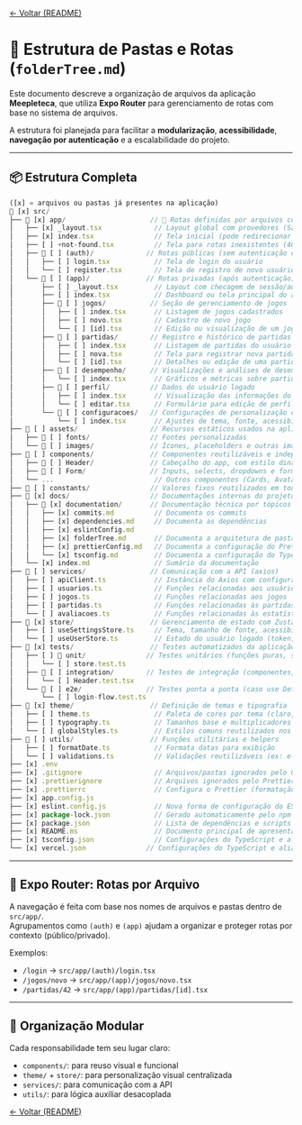 <!-- markdownlint-disable-next-line MD041 -->
[← Voltar (README)](../index.md)

# 📁 Estrutura de Pastas e Rotas (`folderTree.md`)

Este documento descreve a organização de arquivos da aplicação **Meepleteca**, que utiliza **Expo Router** para gerenciamento de rotas com base no sistema de arquivos.

A estrutura foi planejada para facilitar a **modularização**, **acessibilidade**, **navegação por autenticação** e a escalabilidade do projeto.

---

## 📦 Estrutura Completa

```ts
([x] = arquivos ou pastas já presentes na aplicação)
📁 [x] src/
├── 📁 [x] app/                     // 🧭 Rotas definidas por arquivos com Expo Router
│   ├── [x] _layout.tsx             // Layout global com provedores (SafeArea, Theme, etc.)
│   ├── [x] index.tsx               // Tela inicial (pode redirecionar para login ou dashboard)
│   ├── [ ] +not-found.tsx          // Tela para rotas inexistentes (404)
│   ├── 📁 [ ] (auth)/             // Rotas públicas (sem autenticação obrigatória)
│   │   ├── [ ] login.tsx           // Tela de login do usuário
│   │   └── [ ] register.tsx        // Tela de registro de novo usuário
│   └── 📁 [ ] (app)/              // Rotas privadas (após autenticação)
│       ├── [ ] _layout.tsx         // Layout com checagem de sessão/autenticação
│       ├── [ ] index.tsx           // Dashboard ou tela principal do app
│       ├── 📁 [ ] jogos/           // Seção de gerenciamento de jogos
│       │   ├── [ ] index.tsx       // Listagem de jogos cadastrados
│       │   ├── [ ] novo.tsx        // Cadastro de novo jogo
│       │   └── [ ] [id].tsx        // Edição ou visualização de um jogo específico
│       ├── 📁 [ ] partidas/        // Registro e histórico de partidas
│       │   ├── [ ] index.tsx       // Listagem de partidas do usuário
│       │   ├── [ ] nova.tsx        // Tela para registrar nova partida
│       │   └── [ ] [id].tsx        // Detalhes ou edição de uma partida
│       ├── 📁 [ ] desempenho/      // Visualizações e análises de desempenho
│       │   └── [ ] index.tsx       // Gráficos e métricas sobre partidas
│       ├── 📁 [ ] perfil/          // Dados do usuário logado
│       │   ├── [ ] index.tsx       // Visualização das informações do perfil
│       │   └── [ ] editar.tsx      // Formulário para edição de perfil
│       └── 📁 [ ] configuracoes/   // Configurações de personalização do app
│           └── [ ] index.tsx       // Ajustes de tema, fonte, acessibilidade, etc.
├── 📁 [ ] assets/                  // Recursos estáticos usados na aplicação
│   ├── 📁 [ ] fonts/               // Fontes personalizadas
│   └── 📁 [ ] images/              // Ícones, placeholders e outras imagens
├── 📁 [ ] components/              // Componentes reutilizáveis e independentes
│   ├── 📁 [ ] Header/              // Cabeçalho do app, com estilo dinâmico
│   ├── 📁 [ ] Form/                // Inputs, selects, dropdowns e formulários
│   └── ...                         // Outros componentes (Cards, Avatares, Botões, etc.)
├── 📁 [ ] constants/               // Valores fixos reutilizados em todo o app (temas, textos, rotas)
├── 📁 [x] docs/                    // Documentações internas do projeto
│   ├── 📁 [x] documentation/       // Documentação técnica por tópicos
│   │   ├── [x] commits.md          // Documenta os commits
│   │   ├── [x] dependencies.md     // Documenta as dependências
│   │   ├── [x] eslintConfig.md
│   │   ├── [x] folderTree.md       // Documenta a arquitetura de pastas
│   │   ├── [x] prettierConfig.md   // Documenta a configuração do Prettier
│   │   └── [x] tsconfig.md         // Documenta a configuração do TypeScript e seus aliases
│   └── [x] index.md                // Sumário da documentação
├── 📁 [ ] services/                // Comunicação com a API (axios)
│   ├── [ ] apiClient.ts            // Instância do Axios com configuração base
│   ├── [ ] usuarios.ts             // Funções relacionadas aos usuários
│   ├── [ ] jogos.ts                // Funções relacionadas aos jogos
│   ├── [ ] partidas.ts             // Funções relacionadas às partidas
│   └── [ ] avaliacoes.ts           // Funções relacionadas às estatísticas
├── 📁 [x] store/                   // Gerenciamento de estado com Zustand
│   ├── [ ] useSettingsStore.ts     // Tema, tamanho de fonte, acessibilidade
│   └── [ ] useUserStore.ts         // Estado do usuário logado (token, ID, etc.)
├── 📁 [x] tests/                   // Testes automatizados da aplicação
│   ├── [ ] 📁 unit/               // Testes unitários (funções puras, stores, helpers)
│   │   └── [ ] store.test.ts
│   ├── 📁 [ ] integration/        // Testes de integração (componentes, lógica de tela)
│   │   └── [ ] Header.test.tsx
│   └── 📁 [ ] e2e/                // Testes ponta a ponta (caso use Detox ou Playwright)
│       └── [ ] login-flow.test.ts
├── 📁 [x] theme/                   // Definição de temas e tipografia
│   ├── [ ] theme.ts                // Paleta de cores por tema (claro, escuro, daltônico)
│   ├── [ ] typography.ts           // Tamanhos base e multiplicadores de fonte
│   └── [ ] globalStyles.ts         // Estilos comuns reutilizados nos componentes
├── 📁 [ ] utils/                   // Funções utilitárias e helpers
│   ├── [ ] formatDate.ts           // Formata datas para exibição
│   └── [ ] validations.ts          // Validações reutilizáveis (ex: e-mail, senha)
├── [x] .env
├── [x] .gitignore                  // Arquivos/pastas ignorados pelo Git
├── [x] .prettierignore             // Arquivos ignorados pelo Prettier (*.md para não conflitar com a extensão markdownlint)
├── [x] .prettierrc                 // Configura o Prettier (formatação automática de código).
├── [x] app.config.js
├── [x] eslint.config.js            // Nova forma de configuração do ESLint (Flat Config).
├── [x] package-lock.json           // Gerado automaticamente pelo npm
├── [x] package.json                // Lista de dependências e scripts
├── [x] README.ms                   // Documento principal de apresentação do projeto.
├── [x] tsconfig.json               // Configurações do TypeScript e aliases
└── [x] vercel.json               // Configurações do TypeScript e aliases
```

---

## 🧭 Expo Router: Rotas por Arquivo

A navegação é feita com base nos nomes de arquivos e pastas dentro de `src/app/`.  
Agrupamentos como `(auth)` e `(app)` ajudam a organizar e proteger rotas por contexto (público/privado).

Exemplos:

- `/login` → `src/app/(auth)/login.tsx`
- `/jogos/novo` → `src/app/(app)/jogos/novo.tsx`
- `/partidas/42` → `src/app/(app)/partidas/[id].tsx`

---

## 🧱 Organização Modular

Cada responsabilidade tem seu lugar claro:

- `components/`: para reuso visual e funcional
- `theme/` + `store/`: para personalização visual centralizada
- `services/`: para comunicação com a API
- `utils/`: para lógica auxiliar desacoplada

[← Voltar (README)](../index.md)
